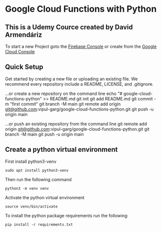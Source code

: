 # Google Cloud Functions with Python

## This is a Udemy Cource created by David Armendáriz

To start a new Project goto the [Firebase Console](https://console.firebase.google.com/) or create from the [Google Cloud Console](https://console.cloud.google.com/)

## Quick Setup
Get started by creating a new file or uploading an existing file. We recommend every repository include a README, LICENSE, and .gitignore.

…or create a new repository on the command line
echo "# google-cloud-functions-python" >> README.md
git init
git add README.md
git commit -m "first commit"
git branch -M main
git remote add origin git@github.com:vipul-garg/google-cloud-functions-python.git
git push -u origin main

…or push an existing repository from the command line
git remote add origin git@github.com:vipul-garg/google-cloud-functions-python.git
git branch -M main
git push -u origin main

## Create a python virtual environment
First install python3-venv
```
sudo apt install python3-venv
```
Then run the following command
``` 
python3 -m venv venv
```

Activate the python virtual environment
```
source venv/bin/activate
```

To install the python package requirements run the following:
```
pip install -r requirements.txt
```